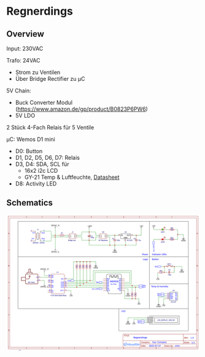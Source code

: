 # Regnerdings
## Overview
Input: 230VAC

Trafo: 24VAC
* Strom zu Ventilen
* Über Bridge Rectifier zu µC

5V Chain:
* Buck Converter Modul (https://www.amazon.de/gp/product/B0823P6PW6)
* 5V LDO

2 Stück 4-Fach Relais für 5 Ventile

µC: Wemos D1 mini
* D0: Button
* D1, D2, D5, D6, D7: Relais
* D3, D4: SDA, SCL für
  * 16x2 i2c LCD
  * GY-21 Temp & Luftfeuchte, [Datasheet](docs/GY-21%20Sensor%20Modul%20DE.pdf)
* D8: Activity LED

## Schematics
![Schema](docs/Schematics.png "Schematics")
